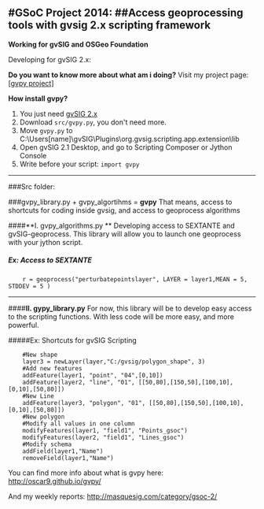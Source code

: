 #GSoC Project 2014: 
##Access geoprocessing tools with gvsig 2.x scripting framework 
----------
**Working for gvSIG and OSGeo Foundation**


Developing for gvSIG 2.x:
 
**Do you want to know more about what am i doing?**
Visit my project page: [\[gvpy project\]][1]

**How install gvpy?**

 1. You just need [gvSIG 2.x][2] 
 2. Download `src/gvpy.py`, you don't need more.
 2. Move `gvpy.py` to C:\Users\[name]\gvSIG\Plugins\org.gvsig.scripting.app.extension\lib
 3. Open gvSIG 2.1 Desktop, and go to Scripting Composer or Jython Console
 4. Write before your script: `import gvpy`

----------
###Src folder:

###gvpy_library.py + gvpy_algortihms = **gvpy**
That means, access to shortcuts for coding inside gvsig, and access to geoprocess algorithms

####**I. gvpy_algorithms.py **
Developing access to SEXTANTE and gvSIG-geoprocess. 
This library will allow you to launch one geoprocess with your jython script.

##### Ex: Access to SEXTANTE
```
    r = geoprocess("perturbatepointslayer", LAYER = layer1,MEAN = 5, STDDEV = 5 ) 
```


----------


####**II. gypy_library.py**
For now, this library will be to develop easy access to the scripting functions. With less code will be more easy, and more powerful.

#####Ex: Shortcuts for gvSIG Scripting
```
    #New shape
    layer3 = newLayer(layer,"C:/gvsig/polygon_shape", 3) 
    #Add new features 
    addFeature(layer1, "point", "04",[0,10]) 
    addFeature(layer2, "line", "01", [[50,80],[150,50],[100,10],[0,10],[50,80]])
    #New Line 
    addFeature(layer3, "polygon", "01", [[50,80],[150,50],[100,10],[0,10],[50,80]])
    #New polygon  
    #Modify all values in one column 
    modifyFeatures(layer1, "field1", "Points_gsoc") 
    modifyFeatures(layer2, "field1", "Lines_gsoc") 
    #Modify schema 
    addField(layer1,"Name") 
    removeField(layer1,"Name") 
```
You can find more info about what is gvpy here: http://oscar9.github.io/gvpy/

And my weekly reports: http://masquesig.com/category/gsoc-2/


  [1]: http://oscar9.github.io/gvpy/
  [2]: http://www.gvsig.org/plone/home/projects/gvsig-desktop/official/gvsig-2.1/descargas